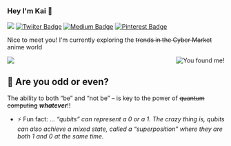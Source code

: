 ### Hey I'm Kai 👋 
![](https://visitor-badge.laobi.icu/badge?page_id=kaiiyer.visitor-badge)
[![Twiiter Badge](https://img.shields.io/badge/@kaiiyer-blueviolet?style=flat-square&labelColor=1ca0f1&logo=twitter&logoColor=white&link=https://twitter.com/kaiiyer)](https://twitter.com/kaiiyer)
[![Medium Badge](https://img.shields.io/badge/@kaiiyer-black?style=flat-square&labelColor=00000&logo=medium&logoColor=white&link=https://medium.com/@kaiiyer)](https://medium.com/@kaiiyer)
[![Pinterest Badge](https://img.shields.io/badge/@kai_iyer-darkred?style=flat-square&labelColor=red&logo=Pinterest&logoColor=white&link=https://www.pinterest.com/kai_iyer/)](https://www.pinterest.com/kai_iyer/)


Nice to meet you! I'm currently exploring the ~~trends in the Cyber Market~~ anime world

![](https://github-readme-stats.vercel.app/api?username=kaiiyer&count_private=true&theme=dark&show_icons=true)
<img src="https://media.giphy.com/media/dlMIwDQAxXn1K/giphy.gif" alt="You found me!" align="right"/>

<!--
![](https://github-readme-stats.vercel.app/api?username=kaiiyer&count_private=true&theme=dark&show_icons=true)
<img src="https://media.giphy.com/media/13HgwGsXF0aiGY/giphy.gif" alt="Oh Shit" align="right"/> -->


## :game_die: Are you odd or even?
 The ability to both “be” and “not be” – is key to the power of ~~quantum computing~~ ___whatever___!!
 
 
- ⚡ Fun fact: ... _“qubits” can represent a 0 or a 1. The crazy thing is, qubits can also achieve a mixed state, called a “superposition” where they are both 1 and 0 at the same time._
<!--
**kaiiyer/kaiiyer** is a ✨ _special_ ✨ repository because it appears on your GitHub profile.

- 🔭 I’m currently working on ...
- 🌱 I’m currently learning ...
- 👯 I’m looking to collaborate on ...
- 🤔 I’m looking for help with ...
- 💬 Ask me about ...
- 📫 How to reach me: ...
- 😄 Pronouns: ...
-->
